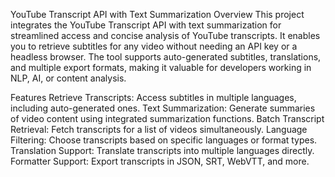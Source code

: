 YouTube Transcript API with Text Summarization
Overview
This project integrates the YouTube Transcript API with text summarization for streamlined access and concise analysis of YouTube transcripts. It enables you to retrieve subtitles for any video without needing an API key or a headless browser. The tool supports auto-generated subtitles, translations, and multiple export formats, making it valuable for developers working in NLP, AI, or content analysis.

Features
Retrieve Transcripts: Access subtitles in multiple languages, including auto-generated ones.
Text Summarization: Generate summaries of video content using integrated summarization functions.
Batch Transcript Retrieval: Fetch transcripts for a list of videos simultaneously.
Language Filtering: Choose transcripts based on specific languages or format types.
Translation Support: Translate transcripts into multiple languages directly.
Formatter Support: Export transcripts in JSON, SRT, WebVTT, and more.
